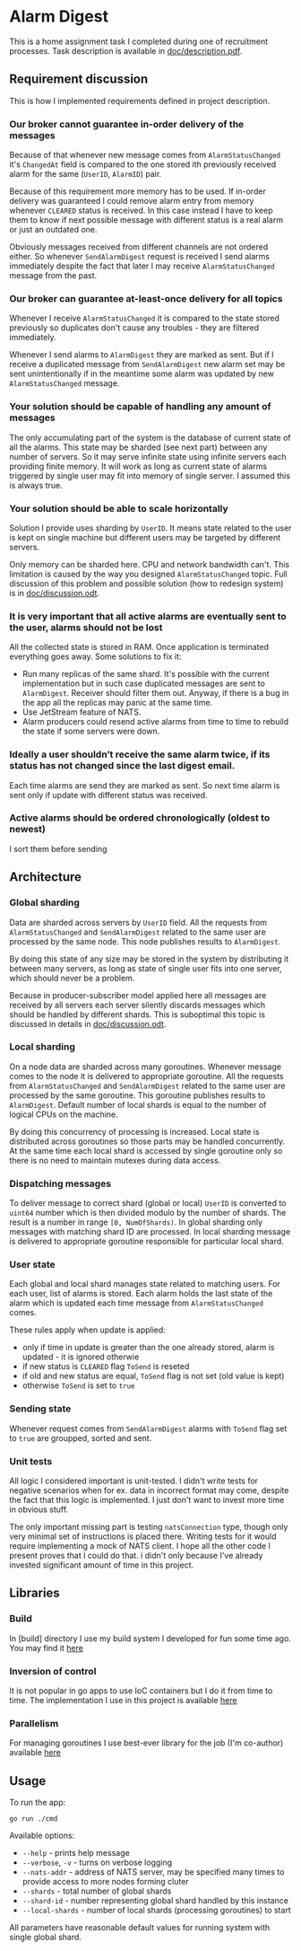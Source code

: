 # Alarm Digest

This is a home assignment task I completed during one of recruitment processes.
Task description is available in [doc/description.pdf](doc/description.pdf).

## Requirement discussion

This is how I implemented requirements defined in project description.

### Our broker cannot guarantee in-order delivery of the messages

Because of that whenever new message comes from `AlarmStatusChanged` it's `ChangedAt`
field is compared to the one stored ith previously received alarm for the same
(`UserID`, `AlarmID`) pair.

Because of this requirement more memory has to be used. If in-order delivery was guaranteed I
could remove alarm entry from memory whenever `CLEARED` status is received. In this case instead
I have to keep them to know if next possible message with different status is a real alarm or just
an outdated one.

Obviously messages received from different channels are not ordered either. So whenever `SendAlarmDigest`
request is received I send alarms immediately despite the fact that later I may receive `AlarmStatusChanged`
message from the past.

### Our broker can guarantee at-least-once delivery for all topics

Whenever I receive `AlarmStatusChanged` it is compared to the state stored previously so duplicates
don't cause any troubles - they are filtered immediately.

Whenever I send alarms to `AlarmDigest` they are marked as sent. But if I receive a duplicated message
from `SendAlarmDigest` new alarm set may be sent unintentionally if in the meantime some alarm was updated by
new `AlarmStatusChanged` message.

### Your solution should be capable of handling any amount of messages

The only accumulating part of the system is the database of current state of all the alarms.
This state may be sharded (see next part) between any number of servers. So it may serve infinite state
using infinite servers each providing finite memory. It will work as long as current state of
alarms triggered by single user may fit into memory of single server. I assumed this is always true.

### Your solution should be able to scale horizontally

Solution I provide uses sharding by `UserID`. It means state related to the user is kept on single machine
but different users may be targeted by different servers.

Only memory can be sharded here. CPU and network bandwidth can't. This limitation is caused
by the way you designed `AlarmStatusChanged` topic. Full discussion of this problem and possible solution
(how to redesign system) is in [doc/discussion.odt](doc/discussion.odt).

### It is very important that all active alarms are eventually sent to the user, alarms should not be lost

All the collected state is stored in RAM. Once application is terminated everything goes away.
Some solutions to fix it:
- Run many replicas of the same shard. It's possible with the current implementation but in such case duplicated
  messages are sent to `AlarmDigest`. Receiver should filter them out. Anyway, if there is a bug in the app
  all the replicas may panic at the same time.
- Use JetStream feature of NATS.
- Alarm producers could resend active alarms from time to time to rebuild the state if some servers were down.

### Ideally a user shouldn’t receive the same alarm twice, if its status has not changed since the last digest email.

Each time alarms are send they are marked as sent. So next time alarm is sent only if update with different status
was received.

### Active alarms should be ordered chronologically (oldest to newest)

I sort them before sending

## Architecture

### Global sharding

Data are sharded across servers by `UserID` field. All the requests from `AlarmStatusChanged` and `SendAlarmDigest`
related to the same user are processed by the same node. This node publishes results to `AlarmDigest`.

By doing this state of any size may be stored in the system by distributing it between many servers, as long as state of
single user fits into one server, which should never be a problem.

Because in producer-subscriber model applied here all messages are received by all servers each server silently discards
messages which should be handled by different shards. This is suboptimal this topic is discussed in details in [doc/discussion.odt](doc/discussion.odt).

### Local sharding

On a node data are sharded across many goroutines. Whenever message comes to the node it is delivered to appropriate
goroutine. All the requests from `AlarmStatusChanged` and `SendAlarmDigest`
related to the same user are processed by the same goroutine. This goroutine publishes results to `AlarmDigest`.
Default number of local shards is equal to the number of logical CPUs on the machine.

By doing this concurrency of processing is increased. Local state is distributed across goroutines so those parts may be
handled concurrently. At the same time each local shard is accessed by single goroutine only so there is no need
to maintain mutexes during data access.

### Dispatching messages

To deliver message to correct shard (global or local) `UserID` is converted to `uint64` number which is then
divided modulo by the number of shards. The result is a number in range `[0, NumOfShards)`.
In global sharding only messages with matching shard ID are processed. In local sharding message is delivered
to appropriate goroutine responsible for particular local shard.

### User state

Each global and local shard manages state related to matching users. For each user, list of alarms is stored.
Each alarm holds the last state of the alarm which is updated each time message from `AlarmStatusChanged` comes.

These rules apply when update is applied:
- only if time in update is greater than the one already stored, alarm is updated - it is ignored otherwie
- if new status is `CLEARED` flag `ToSend` is reseted
- if old and new status are equal, `ToSend` flag is not set (old value is kept)
- otherwise `ToSend` is set to `true`

### Sending state

Whenever request comes from `SendAlarmDigest` alarms with `ToSend` flag set to `true` are groupped, sorted and sent.

### Unit tests

All logic I considered important is unit-tested. I didn't write tests for negative scenarios when for ex. data in incorrect
format may come, despite the fact that this logic is implemented. I just don't want to invest more time in obvious stuff.

The only important missing part is testing `natsConnection` type, though only very minimal set of instructions is placed
there. Writing tests for it would require implementing a mock of NATS client. I hope all the other code I present proves
that I could do that. i didn't only because I've already invested significant amount of time in this project.

## Libraries

### Build

In [build] directory I use my build system I developed for fun some time ago. You may find it [here](https://github.com/wojciech-malota-wojcik/build)

### Inversion of control

It is not popular in go apps to use IoC containers but I do it from time to time. The implementation I use in this project is available [here](https://github.com/wojciech-malota-wojcik/ioc)

### Parallelism 

For managing goroutines I use best-ever library for the job (I'm co-author) available [here](https://github.com/ridge/parallel)

## Usage

To run the app:

```
go run ./cmd
```

Available options:

- `--help` - prints help message
- `--verbose`, `-v` - turns on verbose logging
- `--nats-addr` - address of NATS server, may be specified many times to provide access to more nodes forming cluter
- `--shards` - total number of global shards
- `--shard-id` - number representing global shard handled by this instance
- `--local-shards` - number of local shards (processing goroutines) to start

All parameters have reasonable default values for running system with single global shard.
